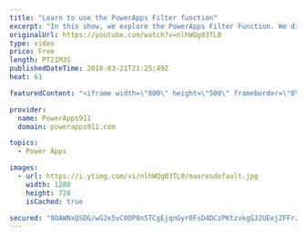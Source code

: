 ```yaml
---
title: "Learn to use the PowerApps Filter function"
excerpt: "In this show, we explore the PowerApps Filter Function. We discuss the function, how to build a search box, the nuances of the PowerApps Filter SharePoint, and build a custom PowerApps Filter Gallery. Very cool stuff.   Document on PowerApps Delegation https://docs.microsoft.com/en-us/powerapps/maker/canvas-apps/delegation-overview"
originalUrl: https://youtube.com/watch?v=nlhWQg03TL0
type: video
price: Free
length: PT21M3S
publishedDateTime: 2018-03-21T21:25:49Z
heat: 61

featuredContent: "<iframe width=\"800\" height=\"500\" frameborder=\"0\" src=\"https://www.youtube.com/embed/nlhWQg03TL0\" allow=\"accelerometer; autoplay; encrypted-media; gyroscope; picture-in-picture\" allowfullscreen></iframe>"

provider:
  name: PowerApps911
  domain: powerapps911.com

topics:
  - Power Apps

images:
  - url: https://i.ytimg.com/vi/nlhWQg03TL0/maxresdefault.jpg
    width: 1280
    height: 720
    isCached: true

secured: "0OAWNxQSDG/wG2e5vC0OP8n5TCgEjqnGyr0FsD4DCzPKtzvkgGJ2UEejZFFrzMKAENJaeTa8W75VjuiKLHBZlFmdRaTqvYKBcymtBbCHUGu+34BZiig1bXdOmQb3/SjNRQqvtRQ/fGi3IDxNidKFzK+OqLAcI1yj5cJT0INLaZGFmledvt4MWhCmG9B6KA1Df8hV7LXGGbUNUFgC54DmosC4DpED0wzmHwiS/HJXXXHRXNsv3HxT/8/dznMPfJoIcO1q5cavWU36aObzwqg9SbuuzNpPw/TqGR2e3/Xg0Fe/vajlnqZYIzeoaT50O0Iwbe6gKPTMrBlCyfa/x9/fHjFcLCE1eCzieZmJ03LVUODKMVtybq8Wh7KffTyG68xf6HAqo9k9omGpb7faxsZD2oEM4RLWNskhPholJxJxnvzkspUxDi59xkx3+4VteGVF;I5MZs39JeDbPzthOfNW2Nw=="
---
```


